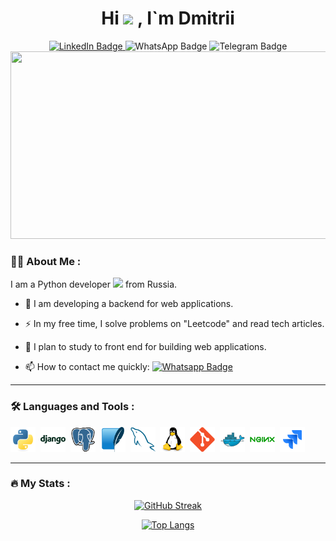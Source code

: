 <div id="text" align="center">
  <h1>
    Hi
    <img src="https://media.giphy.com/media/hvRJCLFzcasrR4ia7z/giphy.gif" width="30px"/>
    , I`m Dmitrii
  </h1>
</div>

<div id="badges" align="center">
  <a href="https://www.linkedin.com/in/boginskii/">
    <img src="https://img.shields.io/badge/LinkedIn-blue?style=for-the-badge&logo=linkedin&logoColor=white" alt="LinkedIn Badge"/>
  </a>
  <img src="https://img.shields.io/badge/WhatsApp-green?style=for-the-badge&logo=whatsApp&logoColor=white" alt="WhatsApp Badge"/>
  <img src="https://img.shields.io/badge/Telegram-blue?style=for-the-badge&logo=telegram&logoColor=white" alt="Telegram Badge"/>
</div>

<div align="center">
  <img src="https://media.giphy.com/media/dWesBcTLavkZuG35MI/giphy.gif" width="600" height="300"/>
</div>

### :man_technologist: About Me :
I am a Python developer <img src="https://media.giphy.com/media/WUlplcMpOCEmTGBtBW/giphy.gif" width="30"> from Russia.
- :telescope: I am developing a backend for web applications.

- :zap: In my free time, I solve problems on "Leetcode" and read tech articles.

- :seedling: I plan to study to front end for building web applications.

- :mailbox: How to contact me quickly: [![Whatsapp Badge](https://img.shields.io/badge/-Whatsapp-green?style=flat&logo=Whatsapp&logoColor=white)]()

---

### :hammer_and_wrench: Languages and Tools :
<div>
  <img src="https://github.com/devicons/devicon/blob/master/icons/python/python-original.svg" title="Python" alt="Python" width="40" height="40"/>&nbsp;
  <img src="https://github.com/devicons/devicon/blob/master/icons/django/django-plain-wordmark.svg" title="Django" alt="Django" width="40" height="40"/>&nbsp;
  <img src="https://github.com/devicons/devicon/blob/master/icons/postgresql/postgresql-original.svg" title="Postgresql" alt="Postgresql" width="40" height="40"/>&nbsp;
  <img src="https://github.com/devicons/devicon/blob/master/icons/sqlite/sqlite-original.svg" title="Sqlite" alt="Sqlite" width="40" height="40"/>&nbsp;
  <img src="https://github.com/devicons/devicon/blob/master/icons/mysql/mysql-original.svg" title="Mysql" alt="Mysql" width="40" height="40"/>&nbsp;
  <img src="https://github.com/devicons/devicon/blob/master/icons/linux/linux-original.svg" title="Linux" alt="Linux" width="40" height="40"/>&nbsp;
  <img src="https://github.com/devicons/devicon/blob/master/icons/git/git-original.svg" title="Git" alt="Git" width="40" height="40"/>&nbsp;
  <img src="https://github.com/devicons/devicon/blob/master/icons/docker/docker-original.svg" title="Docker" alt="Docker" width="40" height="40"/>&nbsp;
  <img src="https://github.com/devicons/devicon/blob/master/icons/nginx/nginx-original.svg" title="Nginx" alt="Nginx" width="40" height="40"/>&nbsp;
  <img src="https://github.com/devicons/devicon/blob/master/icons/jira/jira-original.svg" title="Jira" alt="Jira" width="40" height="40"/>&nbsp;
</div>

---

### :fire: My Stats :
<div id="stats" align="center">

[![GitHub Streak](http://github-readme-streak-stats.herokuapp.com?user=boginskiy&theme=background=100)](https://git.io/streak-stats)

[![Top Langs](https://github-readme-stats.vercel.app/api/top-langs/?username=boginskiy&layout=compact&theme=vision-friendly)](https://github.com/anuraghazra/github-readme-stats)

<img src="https://komarev.com/ghpvc/?username=boginskiy&style=flat-square&color=blue" alt=""/>

</div>
